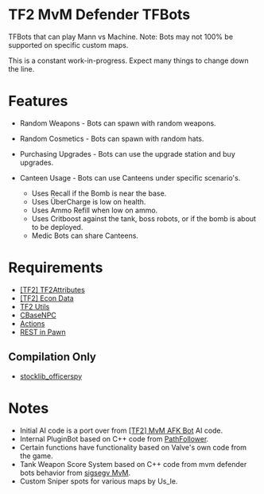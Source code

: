 # TF2 MvM Defender TFBots
 TFBots that can play Mann vs Machine. Note: Bots may not 100% be supported on specific custom maps.
 <p>This is a constant work-in-progress. Expect many things to change down the line.

# Features
- Random Weapons - Bots can spawn with random weapons.
- Random Cosmetics - Bots can spawn with random hats.
- Purchasing Upgrades - Bots can use the upgrade station and buy upgrades.
- Canteen Usage - Bots can use Canteens under specific scenario's.

  - Uses Recall if the Bomb is near the base.
  - Uses ÜberCharge is low on health.
  - Uses Ammo Refill when low on ammo.
  - Uses Critboost against the tank, boss robots, or if the bomb is about to be deployed.
  - Medic Bots can share Canteens.

# Requirements
- [[TF2] TF2Attributes](https://github.com/FlaminSarge/tf2attributes)
- [[TF2] Econ Data](https://github.com/nosoop/SM-TFEconData)
- [TF2 Utils](https://github.com/nosoop/SM-TFUtils)
- [CBaseNPC](https://github.com/TF2-DMB/CBaseNPC)
- [Actions](https://forums.alliedmods.net/showthread.php?t=336374)
- [REST in Pawn](https://github.com/ErikMinekus/sm-ripext)
## Compilation Only
- [stocklib_officerspy](https://github.com/OfficerSpy/SM_Stock_OfficerSpy)
# Notes
- Initial AI code is a port over from [[TF2] MvM AFK Bot](https://github.com/Pelipoika/TF2_Idlebot) AI code.
- Internal PluginBot based on C++ code from [PathFollower](https://github.com/Pelipoika/PathFollower).
- Certain functions have functionality based on Valve's own code from the game.
- Tank Weapon Score System based on C++ code from mvm defender bots behavior from [sigsegv MvM](https://github.com/sigsegv-mvm/sigsegv-mvm).
- Custom Sniper spots for various maps by Us_le.
